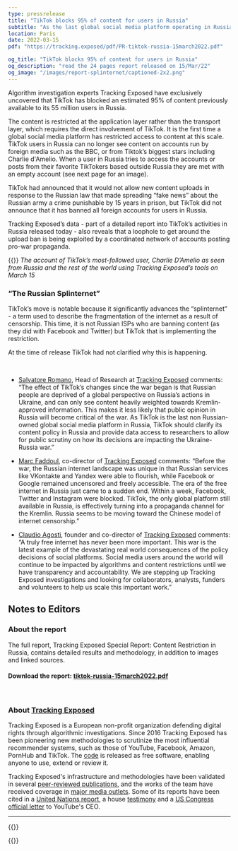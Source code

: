 ```yaml
---
type: pressrelease
title: "TikTok blocks 95% of content for users in Russia"
subtitle: "As the last global social media platform operating in Russia, these unprecedented and unannounced content restrictions affecting 55 million users ends the era of free internet in Russia at a pivotal point in the war in Ukraine, finds Tracking Exposed"
location: Paris
date: 2022-03-15
pdf: "https://tracking.exposed/pdf/PR-tiktok-russia-15march2022.pdf"

og_title: "TikTok blocks 95% of content for users in Russia"
og_description: "read the 24 pages report released on 15/Mar/22"
og_image: "/images/report-splinternet/captioned-2x2.png"
---
```


Algorithm investigation experts Tracking Exposed have exclusively uncovered that TikTok has blocked an estimated 95% of content previously available to its 55 million users in Russia. 

The content is restricted at the application layer rather than the transport layer, which requires the direct involvement of TikTok. It is the first time a global social media platform has restricted access to content at this scale.
TikTok users in Russia can no longer see content on accounts run by foreign media such as the BBC, or from Tiktok’s biggest stars including Charlie d'Amelio. When a user in Russia tries to access the accounts or posts from their favorite TikTokers based outside Russia they are met with an empty account (see next page for an image).

TikTok had announced that it would not allow new content uploads in response to the Russian law that made spreading “fake news” about the Russian army a crime punishable by 15 years in prison, but TikTok did not announce that it has banned all foreign accounts for users in Russia.

Tracking Exposed’s data - part of a detailed report into TikTok’s activities in Russia released today - also reveals that a loophole to get around the upload ban is being exploited by a coordinated network of accounts posting pro-war propaganda.


{{<PR-img href="/images/report-splinternet/charlie-cover.png">}}
_The account of TikTok’s most-followed user, Charlie D’Amelio as seen from Russia and the rest of the world using Tracking Exposed’s tools on March 15_

### “The Russian Splinternet”

TikTok’s move is notable because it significantly advances the “splinternet” - a term used to describe the fragmentation of the internet as a result of censorship. This time, it is not Russian ISPs who are banning content (as they did with Facebook and Twitter) but TikTok that is implementing the restriction.

At the time of release TikTok had not clarified why this is happening.

<br>

* [Salvatore Romano](https://twitter.com/dataerror202/), Head of Research at [Tracking Exposed](https://twitter.com/trackingexposed) comments:
“The effect of TikTok’s changes since the war began is that Russian people are deprived of a global perspective on Russia’s actions in Ukraine, and can only see content heavily weighted towards Kremlin-approved information. This makes it less likely that public opinion in Russia will become critical of the war. 
As TikTok is the last non Russian-owned global social media platform in Russia, TikTok should clarify its content policy in Russia and provide data access to researchers to allow for public scrutiny on how its decisions are impacting the Ukraine-Russia war.”

* [Marc Faddoul](https://twitter.com/MarcFaddoul), co-director of [Tracking Exposed](https://twitter.com/trackingexposed) comments:
“Before the war, the Russian internet landscape was unique in that Russian services like VKontakte and Yandex were able to flourish, while Facebook or Google remained uncensored and freely accessible.
The era of the free internet in Russia just came to a sudden end. Within a week, Facebook, Twitter and Instagram were blocked. TikTok, the only global platform still available in Russia, is effectively turning into a propaganda channel for the Kremlin. Russia seems to be moving toward the Chinese model of internet censorship.”

* [Claudio Agosti](https://twitter.com/_vecna), founder and co-director of [Tracking Exposed](https://twitter.com/trackingexposed) comments:
“A truly free internet has never been more important. This war is the latest example of the devastating real world consequences of the policy decisions of social platforms. Social media users around the world will continue to be impacted by algorithms and content restrictions until we have transparency and accountability. We are stepping up Tracking Exposed investigations and looking for collaborators, analysts, funders and volunteers to help us scale this important work.”



## Notes to Editors

### About the report

The full report, Tracking Exposed Special Report: Content Restriction in Russia, contains detailed results and methodology, in addition to images and linked sources. 

#### Download the report: [tiktok-russia-15march2022.pdf](/pdf/tiktok-russia-15march2022.pdf)

<br>

### About [Tracking Exposed](https://tracking.exposed/)

Tracking Exposed is a European non-profit organization defending digital rights through algorithmic investigations.
Since 2016 Tracking Exposed has been pioneering new methodologies to scrutinize the most influential recommender systems, such as those of YouTube, Facebook, Amazon, PornHub and TikTok. The [code](https://github.com/tracking-exposed) is released as free software, enabling anyone to use, extend or review it. 

Tracking Exposed's infrastructure and methodologies have been validated in several [peer-reviewed publications,](https://tracking.exposed/publications/) and the works of the team have received coverage in [major media outlets](http://www.marcfaddoul.com/#in-the-news). Some of its reports have been cited in a [United Nations report](https://undocs.org/pdf?symbol=en/A/73/348), a house [testimony](https://www.ischool.berkeley.edu/news/2020/hany-farid-how-disinformation-dividing-nation) and a [US Congress official letter](https://malinowski.house.gov/sites/malinowski.house.gov/files/Letter%20to%20YouTube%20--%20Malinowski_Eshoo_final_0.pdf) to YouTube's CEO.


--- 


{{<subscribe-newsletter reason="press--list">}}


{{<contacts>}}

